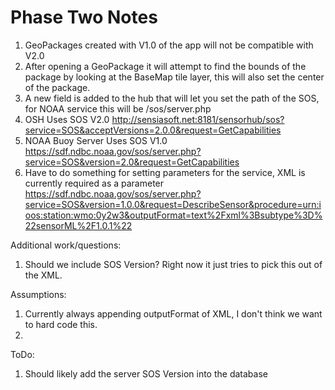 # Phase Two Notes

1. GeoPackages created with V1.0 of the app will not be compatible with V2.0 
1. After opening a GeoPackage it will attempt to find the bounds of the package by looking at the BaseMap tile layer, this will also set the center of the package.
1. A new field is added to the hub that will let you set the path of the SOS, for NOAA service this will be /sos/server.php
1. OSH Uses SOS V2.0 http://sensiasoft.net:8181/sensorhub/sos?service=SOS&acceptVersions=2.0.0&request=GetCapabilities
1. NOAA Buoy Server Uses SOS V1.0 https://sdf.ndbc.noaa.gov/sos/server.php?service=SOS&version=2.0&request=GetCapabilities
1. Have to do something for setting parameters for the service, XML is currently required as a parameter https://sdf.ndbc.noaa.gov/sos/server.php?service=SOS&version=1.0.0&request=DescribeSensor&procedure=urn:ioos:station:wmo:0y2w3&outputFormat=text%2Fxml%3Bsubtype%3D%22sensorML%2F1.0.1%22

Additional work/questions:
1. Should we include SOS Version?  Right now it just tries to pick this out of the XML.

Assumptions:
1. Currently always appending outputFormat of XML, I don't think we want to hard code this.
1. 

ToDo: 
1. Should likely add the server SOS Version into the database